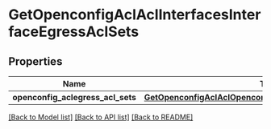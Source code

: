 # GetOpenconfigAclAclInterfacesInterfaceEgressAclSets

## Properties
Name | Type | Description | Notes
------------ | ------------- | ------------- | -------------
**openconfig_aclegress_acl_sets** | [**GetOpenconfigAclAclOpenconfigaclaclInterfacesEgressaclsets**](GetOpenconfigAclAclOpenconfigaclaclInterfacesEgressaclsets.md) |  | [optional] 

[[Back to Model list]](../README.md#documentation-for-models) [[Back to API list]](../README.md#documentation-for-api-endpoints) [[Back to README]](../README.md)



